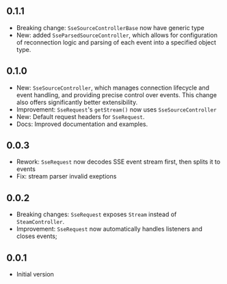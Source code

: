 ## 0.1.1
- Breaking change: `SseSourceControllerBase` now have generic type
- New: added `SseParsedSourceController`, which allows for configuration of reconnection logic and parsing of each event into a specified object type.

## 0.1.0

- New: `SseSourceController`, which manages connection lifecycle and event handling, and providing precise control over events. This change also offers significantly better extensibility.
- Improvement: `SseRequest`'s `getStream()` now uses `SseSourceController`
- New: Default request headers for `SseRequest`.
- Docs: Improved documentation and examples.

## 0.0.3

- Rework: `SseRequest` now decodes SSE event stream first, then splits it to events
- Fix: stream parser invalid exeptions

## 0.0.2

- Breaking changes: `SseRequest` exposes `Stream` instead of `SteamController`.
- Improvement: `SseRequest` now automatically handles listeners and closes events;

## 0.0.1

- Initial version
